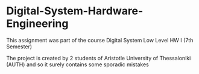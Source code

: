 # Digital-System-Hardware-Engineering
This assignment was part of the course Digital System Low Level HW I (7th Semester)

The project is created by 2 students of Aristotle University of Thessaloniki (AUTH) and so it surely contains some sporadic mistakes
